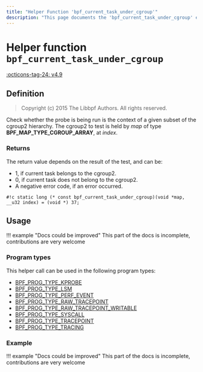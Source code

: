 ```yaml
---
title: "Helper Function 'bpf_current_task_under_cgroup'"
description: "This page documents the 'bpf_current_task_under_cgroup' eBPF helper function, including its defintion, usage, program types that can use it, and examples."
---
```

# Helper function `bpf_current_task_under_cgroup`

<!-- [FEATURE_TAG](bpf_current_task_under_cgroup) -->
[:octicons-tag-24: v4.9](https://github.com/torvalds/linux/commit/60d20f9195b260bdf0ac10c275ae9f6016f9c069)
<!-- [/FEATURE_TAG] -->

## Definition

> Copyright (c) 2015 The Libbpf Authors. All rights reserved.


<!-- [HELPER_FUNC_DEF] -->
Check whether the probe is being run is the context of a given subset of the cgroup2 hierarchy. The cgroup2 to test is held by _map_ of type **BPF_MAP_TYPE_CGROUP_ARRAY**, at _index_.

### Returns

The return value depends on the result of the test, and can be:

* 1, if current task belongs to the cgroup2.
* 0, if current task does not belong to the cgroup2.
* A negative error code, if an error occurred.


`#!c static long (* const bpf_current_task_under_cgroup)(void *map, __u32 index) = (void *) 37;`
<!-- [/HELPER_FUNC_DEF] -->

## Usage

!!! example "Docs could be improved"
    This part of the docs is incomplete, contributions are very welcome

### Program types

This helper call can be used in the following program types:

<!-- DO NOT EDIT MANUALLY -->
<!-- [HELPER_FUNC_PROG_REF] -->
 * [BPF_PROG_TYPE_KPROBE](../program-type/BPF_PROG_TYPE_KPROBE.md)
 * [BPF_PROG_TYPE_LSM](../program-type/BPF_PROG_TYPE_LSM.md)
 * [BPF_PROG_TYPE_PERF_EVENT](../program-type/BPF_PROG_TYPE_PERF_EVENT.md)
 * [BPF_PROG_TYPE_RAW_TRACEPOINT](../program-type/BPF_PROG_TYPE_RAW_TRACEPOINT.md)
 * [BPF_PROG_TYPE_RAW_TRACEPOINT_WRITABLE](../program-type/BPF_PROG_TYPE_RAW_TRACEPOINT_WRITABLE.md)
 * [BPF_PROG_TYPE_SYSCALL](../program-type/BPF_PROG_TYPE_SYSCALL.md)
 * [BPF_PROG_TYPE_TRACEPOINT](../program-type/BPF_PROG_TYPE_TRACEPOINT.md)
 * [BPF_PROG_TYPE_TRACING](../program-type/BPF_PROG_TYPE_TRACING.md)
<!-- [/HELPER_FUNC_PROG_REF] -->

### Example

!!! example "Docs could be improved"
    This part of the docs is incomplete, contributions are very welcome

